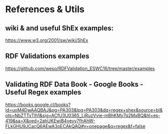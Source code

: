 # References & Utils

## wiki & and useful ShEx examples:
https://www.w3.org/2001/sw/wiki/ShEx

## RDF Validations examples
https://github.com/weso/RDFValidation_ESWC16/tree/master/examples

## Validating RDF Data Book - Google Books - Useful Regex examples
https://books.google.cl/books?id=uoM4DwAAQBAJ&pg=PA303&lpg=PA303&dq=regex+shex&source=bl&ots=NbZTTvTlh1&sig=ACfU3U0365_LiRuzVyie-mBhKMy7q2MxBQ&hl=es-419&sa=X&ved=2ahUKEwjB4vevy7fhAhW-FLkGHU9JCacQ6AEwA3oECAkQAQ#v=onepage&q=regex&f=false

